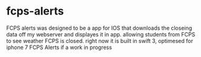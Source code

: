 # fcps-alerts
FCPS alerts was designed to be a app for IOS that downloads the closeing data off my webserver and displayes it in app. allowing students from FCPS to see weather FCPS is closed. right now it is built in swift 3, optimesed for iphone 7 
FCPS Alerts if a work in progress 
